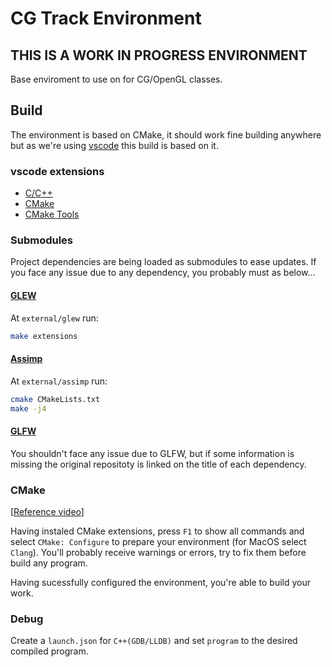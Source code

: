 # CG Track Environment

## **THIS IS A WORK IN PROGRESS ENVIRONMENT**

Base enviroment to use on for CG/OpenGL classes.

## Build

The environment is based on CMake, it should work fine building anywhere but as we're using [vscode](https://code.visualstudio.com/) this build is based on it.

### vscode extensions

- [C/C++](https://marketplace.visualstudio.com/items?itemName=ms-vscode.cpptools)
- [CMake](https://marketplace.visualstudio.com/items?itemName=twxs.cmake)
- [CMake Tools](https://marketplace.visualstudio.com/items?itemName=ms-vscode.cmake-tools)

### Submodules

Project dependencies are being loaded as submodules to ease updates.
If you face any issue due to any dependency, you probably must as below...

#### [GLEW](https://github.com/nigels-com/glew)

At `external/glew` run:

```bash
make extensions
```

#### [Assimp](https://github.com/assimp/assimp)

At `external/assimp` run:

```bash
cmake CMakeLists.txt
make -j4
```

#### [GLFW](https://github.com/glfw/glfw)

You shouldn't face any issue due to GLFW, but if some information is missing the original repositoty is linked on the title of each dependency.

### CMake

[[Reference video](https://www.youtube.com/watch?v=wP4cwAtU-g8)]

Having instaled CMake extensions, press `F1` to show all commands and select `CMake: Configure` to prepare your environment (for MacOS select `Clang`). You'll probably receive warnings or errors, try to fix them before build any program.

Having sucessfully configured the environment, you're able to build your work.

### Debug

Create a `launch.json` for `C++(GDB/LLDB)` and set `program` to the desired compiled program.
